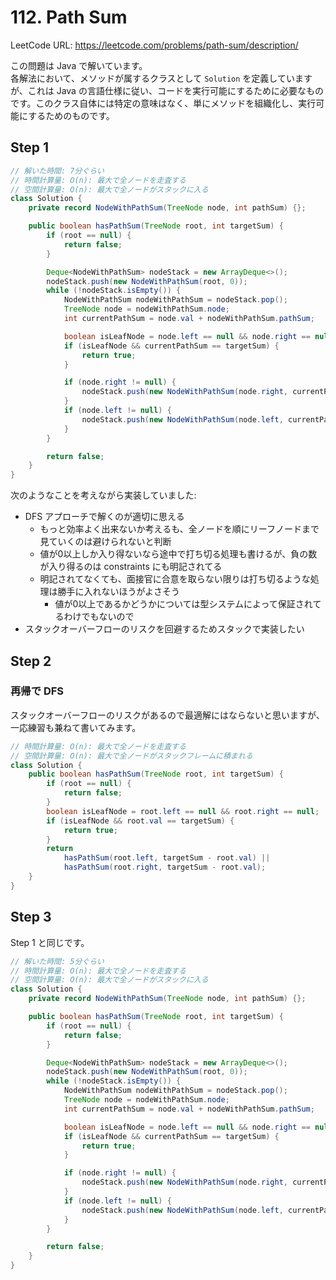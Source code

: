 # 112. Path Sum

LeetCode URL: https://leetcode.com/problems/path-sum/description/

この問題は Java で解いています。  
各解法において、メソッドが属するクラスとして `Solution` を定義していますが、これは Java の言語仕様に従い、コードを実行可能にするために必要なものです。このクラス自体には特定の意味はなく、単にメソッドを組織化し、実行可能にするためのものです。

## Step 1

```java
// 解いた時間: 7分ぐらい
// 時間計算量: O(n): 最大で全ノードを走査する
// 空間計算量: O(n): 最大で全ノードがスタックに入る
class Solution {
    private record NodeWithPathSum(TreeNode node, int pathSum) {};

    public boolean hasPathSum(TreeNode root, int targetSum) {
        if (root == null) {
            return false;
        }

        Deque<NodeWithPathSum> nodeStack = new ArrayDeque<>();
        nodeStack.push(new NodeWithPathSum(root, 0));
        while (!nodeStack.isEmpty()) {
            NodeWithPathSum nodeWithPathSum = nodeStack.pop();
            TreeNode node = nodeWithPathSum.node;
            int currentPathSum = node.val + nodeWithPathSum.pathSum;

            boolean isLeafNode = node.left == null && node.right == null;
            if (isLeafNode && currentPathSum == targetSum) {
                return true;
            }

            if (node.right != null) {
                nodeStack.push(new NodeWithPathSum(node.right, currentPathSum));
            }
            if (node.left != null) {
                nodeStack.push(new NodeWithPathSum(node.left, currentPathSum));
            }
        }

        return false;
    }
}
```

次のようなことを考えながら実装していました:

- DFS アプローチで解くのが適切に思える
    - もっと効率よく出来ないか考えるも、全ノードを順にリーフノードまで見ていくのは避けられないと判断
    - 値が0以上しか入り得ないなら途中で打ち切る処理も書けるが、負の数が入り得るのは constraints にも明記されてる
    - 明記されてなくても、面接官に合意を取らない限りは打ち切るような処理は勝手に入れないほうがよさそう
        - 値が0以上であるかどうかについては型システムによって保証されてるわけでもないので
- スタックオーバーフローのリスクを回避するためスタックで実装したい

## Step 2

### 再帰で DFS

スタックオーバーフローのリスクがあるので最適解にはならないと思いますが、一応練習も兼ねて書いてみます。

```java
// 時間計算量: O(n): 最大で全ノードを走査する
// 空間計算量: O(n): 最大で全ノードがスタックフレームに積まれる
class Solution {
    public boolean hasPathSum(TreeNode root, int targetSum) {
        if (root == null) {
            return false;
        }
        boolean isLeafNode = root.left == null && root.right == null;
        if (isLeafNode && root.val == targetSum) {
            return true;
        }
        return
            hasPathSum(root.left, targetSum - root.val) ||
            hasPathSum(root.right, targetSum - root.val);
    }
}
```

## Step 3

Step 1 と同じです。

```java
// 解いた時間: 5分ぐらい
// 時間計算量: O(n): 最大で全ノードを走査する
// 空間計算量: O(n): 最大で全ノードがスタックに入る
class Solution {
    private record NodeWithPathSum(TreeNode node, int pathSum) {};

    public boolean hasPathSum(TreeNode root, int targetSum) {
        if (root == null) {
            return false;
        }

        Deque<NodeWithPathSum> nodeStack = new ArrayDeque<>();
        nodeStack.push(new NodeWithPathSum(root, 0));
        while (!nodeStack.isEmpty()) {
            NodeWithPathSum nodeWithPathSum = nodeStack.pop();
            TreeNode node = nodeWithPathSum.node;
            int currentPathSum = node.val + nodeWithPathSum.pathSum;

            boolean isLeafNode = node.left == null && node.right == null;
            if (isLeafNode && currentPathSum == targetSum) {
                return true;
            }

            if (node.right != null) {
                nodeStack.push(new NodeWithPathSum(node.right, currentPathSum));
            }
            if (node.left != null) {
                nodeStack.push(new NodeWithPathSum(node.left, currentPathSum));
            }
        }

        return false;
    }
}
```
